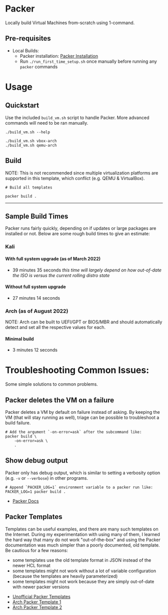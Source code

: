 # Packer

Locally build Virtual Machines from-scratch using 1-command.

## Pre-requisites

* Local Builds:
  * Packer installation: [Packer Installation](https://learn.hashicorp.com/tutorials/packer/get-started-install-cli)
  * Run `./run_first_time_setup.sh` once manually before running any `packer` commands

# Usage

## Quickstart

Use the included `build_vm.sh` script to handle Packer. More advanced commands will need to be ran manually.

```shell
./build_vm.sh --help

./build_vm.sh vbox-arch
./build_vm.sh qemu-arch 
```

## Build

NOTE: This is not recommended since multiple virtualization platforms are supported in this template, which conflict (e.g. QEMU & VirtualBox).

```shell
# Build all templates

packer build .
```
---

## Sample Build Times

Packer runs fairly quickly, depending on if updates or large packages are installed or not. Below are some rough build times to give an estimate:

### Kali

#### With full system upgrade (as of March 2022)
* 39 minutes 35 seconds
_this time will largely depend on how out-of-date the ISO is versus the current rolling distro state_

#### Without full system upgrade
* 27 minutes 14 seconds

### Arch (as of August 2022)

NOTE: Arch can be built to UEFI/GPT or BIOS/MBR and should automatically detect and set all the respective values for each.

#### Minimal build
* 3 minutes 12 seconds

# Troubleshooting Common Issues:

Some simple solutions to common problems.

## Packer deletes the VM on a failure

Packer deletes a VM by default on failure instead of asking. By keeping the VM (that will stay running as well), triage can be possible to troubleshoot a build failure.

```shell
# Add the argument `-on-error=ask` after the subcommand like:
packer build \
    -on-error=ask \
    .
```

## Show debug output

Packer only has debug output, which is similar to setting a verbosity option (e.g. `-v` or `--verbose`) in other programs.

```shell
# Append `PACKER_LOG=1` environment variable to a packer run like:
PACKER_LOG=1 packer build .
```

* [Packer Docs](https://www.packer.io/docs)

## Packer Templates 
Templates can be useful examples, and there are many such templates on the Internet. During my experimentation with using many of them, I learned the hard way that many do not work "out-of-the-box" and using the Packer documentation was much simpler than a poorly documented, old template. Be cautious for a few reasons:
- some templates use the old template format in JSON instead of the newer HCL format
- some templates might not work without a lot of variable configuration (because the templates are heavily parameterized)
- some templates might not work because they are simply out-of-date with newer packer versions

* [Unofficial Packer Templates](https://github.com/chef/bento/tree/main/packer_templates)
* [Arch Packer Template 1](https://github.com/conao3/packer-manjaro/blob/master/manjaro-template.json)
* [Arch Packer Template 2](https://github.com/safenetwork-community/mai-in-a-box)

